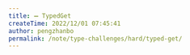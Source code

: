 ```yaml
---
title: ➖ TypedGet
createTime: 2022/12/01 07:45:41
author: pengzhanbo
permalink: /note/type-challenges/hard/typed-get/
---
```

